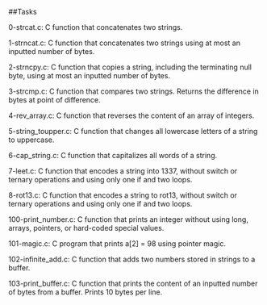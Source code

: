 ##Tasks

0-strcat.c: C function that concatenates two strings.

1-strncat.c: C function that concatenates two strings using at most an inputted number of bytes.

2-strncpy.c: C function that copies a string, including the terminating null byte, using at most an inputted number of bytes.

3-strcmp.c: C function that compares two strings. Returns the difference in bytes at point of difference.

4-rev_array.c: C function that reverses the content of an array of integers.

5-string_toupper.c: C function that changes all lowercase letters of a string to uppercase.

6-cap_string.c: C function that capitalizes all words of a string.

7-leet.c: C function that encodes a string into 1337, without switch or ternary operations and using only one if and two loops.

8-rot13.c: C function that encodes a string to rot13, without switch or ternary operations and using only one if and two loops.

100-print_number.c: C function that prints an integer without using long, arrays, pointers, or hard-coded special values.

101-magic.c: C program that prints a[2] = 98 using pointer magic.

102-infinite_add.c: C function that adds two numbers stored in strings to a buffer.

103-print_buffer.c: C function that prints the content of an inputted number of bytes from a buffer. Prints 10 bytes per line.
